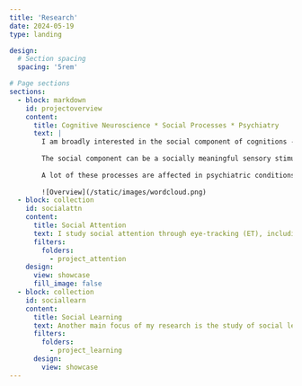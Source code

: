 ```yaml
---
title: 'Research'
date: 2024-05-19
type: landing

design:
  # Section spacing
  spacing: '5rem'

# Page sections
sections:
  - block: markdown
    id: projectoverview
    content:
      title: Cognitive Neuroscience * Social Processes * Psychiatry
      text: |
        I am broadly interested in the social component of cognitions - attention, perception, learning, and decision-making. 
        
        The social component can be a socially meaningful sensory stimuli, a learning task that involves the knowledge about or from another person, or a decision that is made during the interaction with others. 
        
        A lot of these processes are affected in psychiatric conditions. Part of my research is to develop novel paradigms and computational models to characterize the challenges of social functioning in clinical populations.
        
        ![Overview](/static/images/wordcloud.png) 
  - block: collection
    id: socialattn
    content:
      title: Social Attention
      text: I study social attention through eye-tracking (ET), including screen-based ET, webcam-based ET, and smartphone ET. I apply feature-based visual saliency models to characterize individual differences in attention allocations during video free viewing. 
      filters:
        folders:
          - project_attention
    design:
      view: showcase
      fill_image: false
  - block: collection
    id: sociallearn
    content:
      title: Social Learning
      text: Another main focus of my research is the study of social learning, especially observational learning. I'm interested in understanding the neuro-computations of different learning strategies through computational models and neuroimaging.  
      filters:
        folders:
          - project_learning
      design:
        view: showcase
---
```

